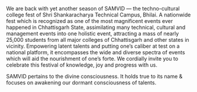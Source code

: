 We are back with yet another season of SAMVID — the techno-cultural college fest of Shri Shankaracharya Technical Campus, Bhilai. A nationwide fest which is recognized as one of the most magnificent events ever happened in Chhattisgarh State, assimilating many technical, cultural and management events into one holistic event, attracting a mass of nearly 25,000 students from all major colleges of Chhattisgarh and other states in vicinity. Empowering latent talents and putting one’s caliber at test on a national platform, it encompasses the wide and diverse spectra of events which will aid the nourishment of one’s forte. We cordially invite you to celebrate this festival of knowledge, joy and progress with us.

SAMVID pertains to the divine consciousness. It holds true to its name & focuses on awakening our dormant consciousness of talents.
